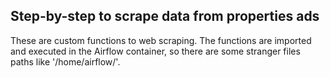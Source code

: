 ## Step-by-step to scrape data from properties ads

These are custom functions to web scraping. The functions are imported and executed in the Airflow container, so there are some stranger files paths like '/home/airflow/'.
